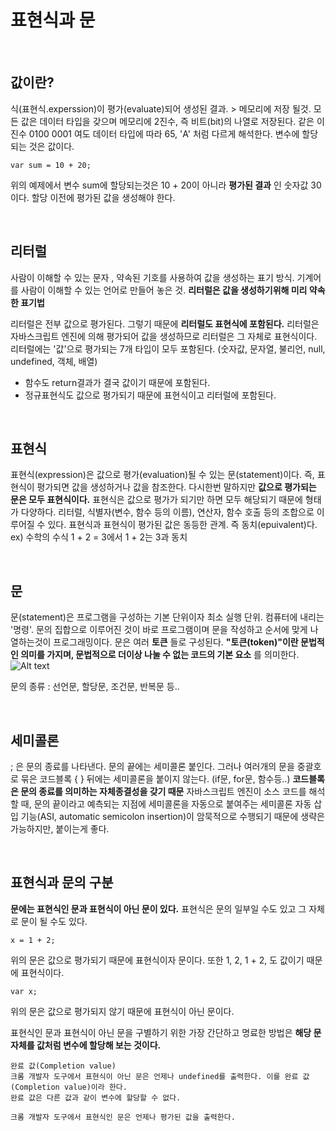 표현식과 문
===========

<br/>

## 값이란?
식(표현식.experssion)이 평가(evaluate)되어 생성된 결과. > 메모리에 저장 될것.
모든 값은 데이터 타입을 갖으며 메모리에 2진수, 즉 비트(bit)의 나열로 저장된다.
같은 이진수  0100 0001 여도 데이터 타입에 따라 65, 'A' 처럼 다르게 해석한다.
변수에 할당되는 것은 값이다.

    var sum = 10 + 20;

위의 예제에서 변수 sum에 할당되는것은 10 + 20이 아니라 __평가된 결과__ 인 숫자값 30이다. 할당 이전에 평가된 값을 생성해야 한다.

<br/>

## 리터럴
사람이 이해할 수 있는 문자 , 약속된 기호를 사용하여 값을 생성하는 표기 방식. 기계어를 사람이 이해할 수 있는 언어로 만들어 놓은 것.
__리터럴은 값을 생성하기위해 미리 약속한 표기법__

리터럴은 전부 값으로 평가된다. 그렇기 때문에 __리터럴도 표현식에 포함된다.__ 리터럴은 자바스크립트 엔진에 의해 평가되어 값을 생성하므로 리터럴은 그 자체로 표현식이다.
리터럴에는 '값'으로 평가되는 7개 타입이 모두 포함된다. (숫자값, 문자열, 불리언, null, undefined, 객체, 배열) 
+ 함수도 return결과가 결국 값이기 때문에 포함된다.
+ 정규표현식도 값으로 평가되기 때문에 표현식이고 리터럴에 포함된다.

<br/>

## 표현식
표현식(expression)은 값으로 평가(evaluation)될 수 있는 문(statement)이다. 즉, 표현식이 평가되면 값을 생성하거나 값을 참조한다.
다시한번 말하지만 __값으로 평가되는 문은 모두 표현식이다.__
표현식은 값으로 평가가 되기만 하면 모두 해당되기 때문에 형태가 다양하다. 리터럴, 식별자(변수, 함수 등의 이름), 연산자, 함수 호출 등의 조합으로 이루어질 수 있다.
표현식과 표현식이 평가된 값은 동등한 관계. 즉 동치(epuivalent)다.
 ex) 수학의 수식 1 + 2 = 3에서 1 + 2는 3과 동치

<br/>

 ## 문
 문(statement)은 프로그램을 구성하는 기본 단위이자 최소 실행 단위. 컴퓨터에 내리는 '명령'.
 문의 집합으로 이루어진 것이 바로 프로그램이며 문을 작성하고 순서에 맞게 나열하는것이 프로그래밍이다.
 문은 여러 __토큰__ 들로 구성된다. __"토큰(token)"이란 문법적인 의미를 가지며, 문법적으로 더이상 나눌 수 없는 코드의 기본 요소__ 를 의미한다. 
 ![Alt text](/path/to/image/5-2.png)

문의 종류 : 선언문, 할당문, 조건문, 반복문 등..

<br/>

## 세미콜론
; 은 문의 종료를 나타낸다. 문의 끝에는 세미콜론 붙인다.
그러나 여러개의 문을 중괄호로 묶은 코드블록 { } 뒤에는 세미콜론을 붙이지 않는다. (if문, for문, 함수등..)
__코드블록은 문의 종료를 의미하는 자체종결성을 갖기 때문__
자바스크립트 엔진이 소스 코드를 해석할 때, 문의 끝이라고 예측되는 지점에 세미콜론을 자동으로 붙여주는 세미콜론 자동 삽입 기능(ASI, automatic semicolon insertion)이 암묵적으로 수행되기 때문에 생략은 가능하지만, 붙이는게 좋다.

<br/>

## 표현식과 문의 구분
__문에는 표현식인 문과 표현식이 아닌 문이 있다.__
표현식은 문의 일부일 수도 있고 그 자체로 문이 될 수도 있다.

    x = 1 + 2;

위의 문은 값으로 평가되기 때문에 표현식이자 문이다.
또한 1, 2, 1 + 2, 도 값이기 때문에 표현식이다.

    var x;

위의 문은 값으로 평가되지 않기 때문에 표현식이 아닌 문이다.

표현식인 문과 표현식이 아닌 문을 구별하기 위한 가장 간단하고 명료한 방법은 __해당 문 자체를 값처럼 변수에 할당해 보는 것이다.__

    완료 값(Completion value)
    크롬 개발자 도구에서 표현식이 아닌 문은 언제나 undefined를 출력한다. 이를 완료 값(Completion value)이라 한다. 
    완료 값은 다른 값과 같이 변수에 할당할 수 없다.
     
    크롬 개발자 도구에서 표현식인 문은 언제나 평가된 값을 출력한다.
